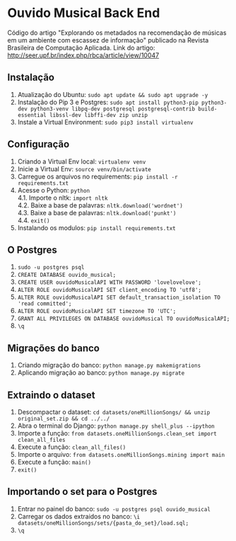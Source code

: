 # Ouvido Musical Back End  
Código do artigo "Explorando os metadados na recomendação de músicas em um ambiente com escassez de informação" publicado na Revista Brasileira de Computação Aplicada. Link do artigo: http://seer.upf.br/index.php/rbca/article/view/10047  

## Instalação  
1. Atualização do Ubuntu: `sudo apt update && sudo apt upgrade -y`  
2. Instalação do Pip 3 e Postgres: `sudo apt install python3-pip python3-dev python3-venv libpq-dev postgresql postgresql-contrib build-essential libssl-dev libffi-dev zip unzip`  
3. Instale a Virtual Environment: `sudo pip3 install virtualenv`  

## Configuração  
1. Criando a Virtual Env local: `virtualenv venv`  
2. Inicie a Virtual Env: `source venv/bin/activate`  
3. Carregue os arquivos no requirements: `pip install -r requirements.txt`  
4. Acesse o Python: `python`  
4.1. Importe o nltk: `import nltk`  
4.2. Baixe a base de palavras: `nltk.download('wordnet')`  
4.3. Baixe a base de palavras: `nltk.download('punkt')`  
4.4. `exit()`        
5. Instalando os modulos: `pip install requirements.txt`  

## O Postgres  
1. `sudo -u postgres psql`  
2. `CREATE DATABASE ouvido_musical;`  
3. `CREATE USER ouvidoMusicalAPI WITH PASSWORD 'lovelovelove';`  
4. `ALTER ROLE ouvidoMusicalAPI SET client_encoding TO 'utf8';`  
5. `ALTER ROLE ouvidoMusicalAPI SET default_transaction_isolation TO 'read committed';`  
6. `ALTER ROLE ouvidoMusicalAPI SET timezone TO 'UTC';`  
7. `GRANT ALL PRIVILEGES ON DATABASE ouvidoMusical TO ouvidoMusicalAPI;`  
8. `\q` 

## Migrações do banco  
1. Criando migração do banco: `python manage.py makemigrations`  
2. Aplicando migração ao banco: `python manage.py migrate`  

## Extraindo o dataset  
1. Descompactar o dataset: `cd datasets/oneMillionSongs/ && unzip original_set.zip && cd ../../`  
2. Abra o terminal do Django: `python manage.py shell_plus --ipython`  
3. Importe a função: `from datasets.oneMillionSongs.clean_set import clean_all_files`  
4. Execute a função: `clean_all_files()`  
5. Importe o arquivo: `from datasets.oneMillionSongs.mining import main`  
6. Execute a função: `main()`  
7. `exit()`  

## Importando o set para o Postgres  
1. Entrar no painel do banco: `sudo -u postgres psql ouvido_musical`  
2. Carregar os dados extraidos no banco: `\i datasets/oneMillionSongs/sets/{pasta_do_set}/load.sql;`  
3. `\q`  


